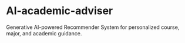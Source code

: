 # AI-academic-adviser
Generative AI-powered Recommender System for personalized course, major, and academic guidance.
